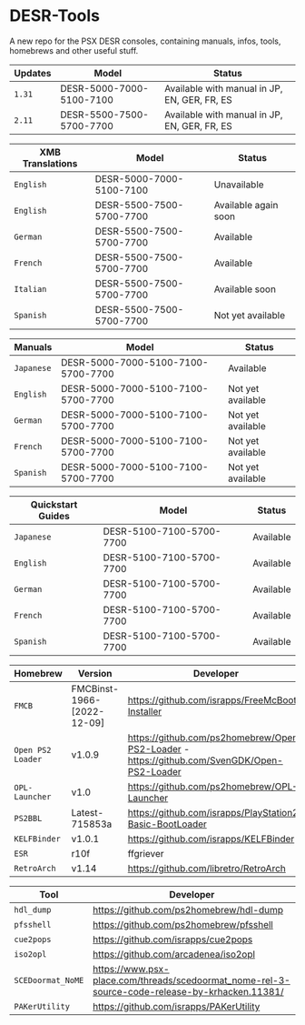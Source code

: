 # DESR-Tools
A new repo for the PSX DESR consoles, containing manuals, infos, tools, homebrews and other useful stuff.

| Updates | Model | Status |
| --- | --- | --- |
| `1.31` | DESR-5000-7000-5100-7100 | Available with manual in JP, EN, GER, FR, ES |
| `2.11` | DESR-5500-7500-5700-7700 | Available with manual in JP, EN, GER, FR, ES |

| XMB Translations | Model | Status |
| --- | --- | --- |
| `English` | DESR-5000-7000-5100-7100 | Unavailable |
| `English` | DESR-5500-7500-5700-7700 | Available again soon |
| `German` | DESR-5500-7500-5700-7700 | Available |
| `French` | DESR-5500-7500-5700-7700 | Available |
| `Italian` | DESR-5500-7500-5700-7700 | Available soon |
| `Spanish` | DESR-5500-7500-5700-7700 | Not yet available |

| Manuals | Model | Status |
| --- | --- | --- |
| `Japanese` | DESR-5000-7000-5100-7100-5700-7700 | Available |
| `English` | DESR-5000-7000-5100-7100-5700-7700 | Not yet available |
| `German` | DESR-5000-7000-5100-7100-5700-7700 | Not yet available |
| `French` | DESR-5000-7000-5100-7100-5700-7700 | Not yet available |
| `Spanish` | DESR-5000-7000-5100-7100-5700-7700 | Not yet available |

| Quickstart Guides | Model | Status |
| --- | --- | --- |
| `Japanese` | DESR-5100-7100-5700-7700 | Available |
| `English` | DESR-5100-7100-5700-7700 | Available |
| `German` | DESR-5100-7100-5700-7700 | Available |
| `French` | DESR-5100-7100-5700-7700 | Available |
| `Spanish` | DESR-5100-7100-5700-7700 | Available |

| Homebrew | Version | Developer |
| --- | --- | --- |
| `FMCB` | FMCBinst-1966-[2022-12-09] | https://github.com/israpps/FreeMcBoot-Installer |
| `Open PS2 Loader` | v1.0.9 | https://github.com/ps2homebrew/Open-PS2-Loader - https://github.com/SvenGDK/Open-PS2-Loader |
| `OPL-Launcher` | v1.0 | https://github.com/ps2homebrew/OPL-Launcher |
| `PS2BBL` | Latest-715853a | https://github.com/israpps/PlayStation2-Basic-BootLoader |
| `KELFBinder` | v1.0.1 | https://github.com/israpps/KELFBinder |
| `ESR` | r10f | ffgriever |
| `RetroArch` | v1.14 | https://github.com/libretro/RetroArch |

| Tool | Developer |
| --- | --- |
| `hdl_dump` | https://github.com/ps2homebrew/hdl-dump |
| `pfsshell` | https://github.com/ps2homebrew/pfsshell |
| `cue2pops` | https://github.com/israpps/cue2pops |
| `iso2opl` | https://github.com/arcadenea/iso2opl |
| `SCEDoormat_NoME` | https://www.psx-place.com/threads/scedoormat_nome-rel-3-source-code-release-by-krhacken.11381/ |
| `PAKerUtility` | https://github.com/israpps/PAKerUtility |
